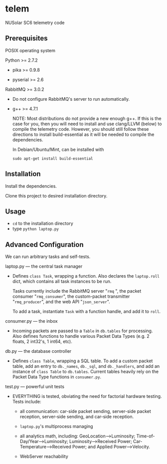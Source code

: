 telem
=====

NUSolar SC6 telemetry code
 
Prerequisites
-------------
POSIX operating system

Python >= 2.7.2 

* pika >= 0.9.8

* pyserial >= 2.6

RabbitMQ >= 3.0.2

* Do not configure RabbitMQ's server to run automatically.

* g++ >= 4.7.1

  NOTE: Most distributions do not provide a new enough g++.
  If this is the case for you, then you will need to install and use clang/LLVM (below) to compile the telemetry code.
  However, you should still follow these directions to install build-essential as it will be needed to compile the dependencies.
 
 
  In Debian/Ubuntu/Mint, can be installed with

  ```
  sudo apt-get install build-essential
  ```

Installation
------------
Install the dependencies.

Clone this project to desired installation directory.

Usage
-----

* ```cd``` to the installation directory 
* type ```python laptop.py```

Advanced Configuration
----------------------

We can run arbitrary tasks and self-tests.

laptop.py — the central task manager

* Defines ```class Task```, wrapping a function. Also declares the ```laptop.roll``` dict, which contains all task instances to be run.

  Tasks currently include the RabbitMQ server "```rmq``` ", the packet consumer "```rmq_consumer```", the custom-packet transmitter "```rmq_producer```", and the web API "```json_server```".

  To add a task, instantiate ```Task``` with a function handle, and add it to ```roll```.

consumer.py — the inbox

* Incoming packets are passed to a ```Table``` in ```db.tables``` for processing. Also defines functions to handle various Packet Data Types (e.g. 2 floats, 2 int32's, 1 int64, etc).

db.py — the database controller

* Defines ```class Table```, wrapping a SQL table. To add a custom packet table, add an entry to ```db._names```, ```db._sql```, and ```db._handlers```, and add an instance of ```class Table``` to ```db.tables```. Current tables heavily rely on the Packet Data Type functions in ``consumer.py``.

test.py — powerful unit tests

* EVERYTHING is tested, obviating the need for factorial hardware testing. Tests include:
  
  * all communication: car-side packet sending, server-side packet reception, server-side sending, and car-side reception.
  
  * ```laptop.py```'s multiprocess managing
  
  * all analytics math, including: GeoLocation-->Luminosity; Time-of-Day/Year-->Luminosity; Luminosity-->Received Power; Car-Temperature-->Received Power; and Applied Power-->Velocity.
  
  * WebServer reachability
  
